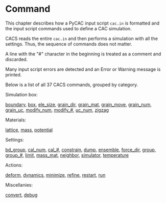 # Command

This chapter describes how a PyCAC input script `cac.in` is formatted and the input script commands used to define a CAC simulation.

CACS reads the entire `cac.in` and then performs a simulation with all the settings. Thus, the sequence of commands does not matter.

A line with the "\#" character in the beginning is treated as a comment and discarded.

Many input script errors are detected and an Error or Warning message is printed.

Below is a list of all 37 CACS commands, grouped by category.

Simulation box:

[boundary](boundary.md), [box](box.md), [ele\_size](ele_size.md), [grain\_dir](grain_dir.md), [grain\_mat](grain_mat.md), [grain\_move](grain_move.md), [grain\_num](grain_num.md), [grain\_uc](grain_uc.md), [modify\_num](modify_num.md), [modify\_\#](modify_#.md), [uc\_num](uc_num.md), [zigzag](zigzag.md)

Materials:

[lattice](lattice.md), [mass](mass.md), [potential](potential.md)

Settings:

[bd\_group](bd_group.md), [cal\_num](cal_num.md), [cal\_\#](cal_#.md), [constrain](constrain.md), [dump](dump.md), [ensemble](ensemble.md), [force\_dir](force_dir.md), [group](group.md), [group\_\#](group_#.md), [limit](limit.md), [mass\_mat](mass_mat.md), [neighbor](neighbor.md), [simulator](simulator.md), [temperature](temperature.md)

Actions:

[deform](deform.md), [dynamics](dynamics.md), [minimize](minimize.md), [refine](refine.md), [restart](restart.md), [run](run.md)

Miscellanies:

[convert](convert.md), [debug](debug.md)

